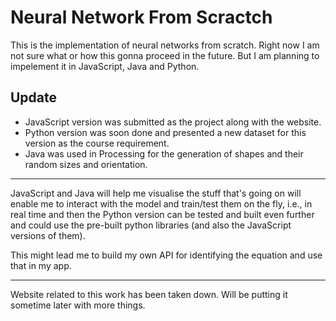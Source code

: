 # Neural Network From Scractch

This is the implementation of neural networks from scratch. Right now I am not sure what or how this gonna proceed in the future. But I am planning to impelement it in JavaScript, Java and Python.

## Update
- JavaScript version was submitted as the project along with the website.
- Python version was soon done and presented a new dataset for this version as the course requirement.
- Java was used in Processing for the generation of shapes and their random sizes and orientation. 

---

JavaScript and Java will help me visualise the stuff that's going on will enable me to interact with the model and train/test them on the fly, i.e., in real time and then the Python version can be tested and built even further and could use the pre-built python libraries (and also the JavaScript versions of them). 

This might lead me to build my own API for identifying the equation and use that in my app.

---

Website related to this work has been taken down. Will be putting it sometime later with more things.
